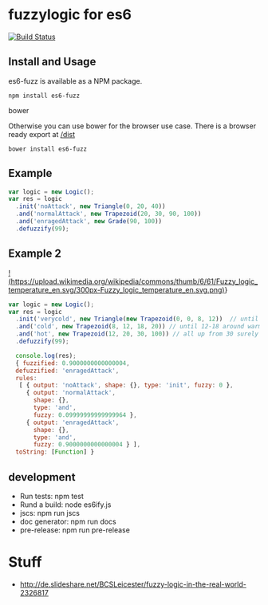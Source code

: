 # fuzzylogic for es6

[![Build Status](https://travis-ci.org/sebs/es6-fuzz.png)](https://travis-ci.org/sebs/es6-fuzz)

## Install and Usage

es6-fuzz is available as a NPM package.

```
npm install es6-fuzz
```

bower

Otherwise you can use bower for the browser use case. There is a browser ready export at [/dist](/dist)

```
bower install es6-fuzz
```

## Example

```javascript
var logic = new Logic();
var res = logic
  .init('noAttack', new Triangle(0, 20, 40))
  .and('normalAttack', new Trapezoid(20, 30, 90, 100))
  .and('enragedAttack', new Grade(90, 100))
  .defuzzify(99);
```

## Example 2
[!(https://upload.wikimedia.org/wikipedia/commons/thumb/6/61/Fuzzy_logic_temperature_en.svg/300px-Fuzzy_logic_temperature_en.svg.png)](https://travis-ci.org/sebs/es6-fuzz)}

```javascript
var logic = new Logic();
var res = logic
  .init('verycold', new Triangle(new Trapezoid(0, 0, 8, 12))  // until 10 degrees very cold
  .and('cold', new Trapezoid(8, 12, 18, 20)) // until 12-18 around warm
  .and('hot', new Trapezoid(12, 20, 30, 100)) // all up from 30 surely  hot
  .defuzzify(99);

  console.log(res);
  { fuzzified: 0.9000000000000004,
  defuzzified: 'enragedAttack',
  rules:
   [ { output: 'noAttack', shape: {}, type: 'init', fuzzy: 0 },
     { output: 'normalAttack',
       shape: {},
       type: 'and',
       fuzzy: 0.09999999999999964 },
     { output: 'enragedAttack',
       shape: {},
       type: 'and',
       fuzzy: 0.9000000000000004 } ],
  toString: [Function] }
```

## development

* Run tests: npm test
* Rund a build: node es6ify.js
* jscs: npm run jscs
* doc generator: npm run docs
* pre-release: npm run pre-release

# Stuff
* http://de.slideshare.net/BCSLeicester/fuzzy-logic-in-the-real-world-2326817
